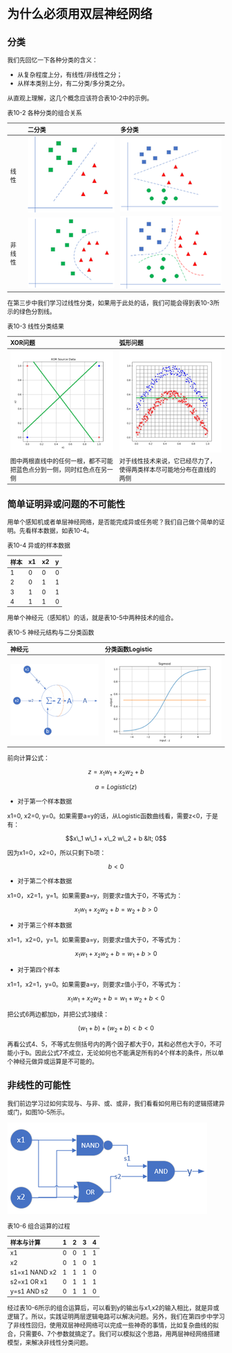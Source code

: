 # 为什么必须用双层神经网络

## 分类

我们先回忆一下各种分类的含义：

* 从复杂程度上分，有线性/非线性之分；
* 从样本类别上分，有二分类/多分类之分。

从直观上理解，这几个概念应该符合表10-2中的示例。

表10-2 各种分类的组合关系

|  | 二分类 | 多分类 |
| :--- | :--- | :--- |
| 线性 | ![](../.gitbook/assets/image%20%28208%29.png)  | ![](../.gitbook/assets/image%20%28197%29.png)  |
| 非线性 | ![](../.gitbook/assets/image%20%28247%29.png)  | ![](../.gitbook/assets/image%20%28203%29.png)  |

在第三步中我们学习过线性分类，如果用于此处的话，我们可能会得到表10-3所示的绿色分割线。

表10-3 线性分类结果

| XOR问题 | 弧形问题 |
| :--- | :--- |
| ![](../.gitbook/assets/image%20%28254%29.png)  | ![](../.gitbook/assets/image%20%28207%29.png)  |
| 图中两根直线中的任何一根，都不可能把蓝色点分到一侧，同时红色点在另一侧 | 对于线性技术来说，它已经尽力了，使得两类样本尽可能地分布在直线的两侧 |

## 简单证明异或问题的不可能性

用单个感知机或者单层神经网络，是否能完成异或任务呢？我们自己做个简单的证明。先看样本数据，如表10-4。

表10-4 异或的样本数据

| 样本 | x1 | x2 | y |
| :--- | :--- | :--- | :--- |
| 1 | 0 | 0 | 0 |
| 2 | 0 | 1 | 1 |
| 3 | 1 | 0 | 1 |
| 4 | 1 | 1 | 0 |

用单个神经元（感知机）的话，就是表10-5中两种技术的组合。

表10-5 神经元结构与二分类函数

| 神经元 | 分类函数Logistic |
| :--- | :--- |
| ![](../.gitbook/assets/image%20%28249%29.png)  | ![](../.gitbook/assets/image%20%28201%29.png)  |

前向计算公式：

$$z = x_1 w_1 + x_2 w_2 + b \tag{1}$$

$$a = Logistic(z) \tag{2}$$

* 对于第一个样本数据

x1=0, x2=0, y=0。如果需要a=y的话，从Logistic函数曲线看，需要z&lt;0，于是有：

$$x\_1 w\_1 + x\_2 w\_2 + b &lt; 0$$

因为x1=0，x2=0，所以只剩下b项：

$$b <0 \tag{3}$$

* 对于第二个样本数据

x1=0，x2=1，y=1。如果需要a=y，则要求z值大于0，不等式为：

$$x_1w_1 + x_2w_2+b=w_2+b > 0 \tag{4}$$

* 对于第三个样本数据

x1=1，x2=0，y=1。如果需要a=y，则要求z值大于0，不等式为：

$$x_1w_1 + x_2w_2+b=w_1+b > 0 \tag{5}$$

* 对于第四个样本

x1=1，x2=1，y=0。如果需要a=y，则要求z值小于0，不等式为：

$$x_1w_1 + x_2w_2+b=w_1 + w_2+b < 0 \tag{6}$$

把公式6两边都加b，并把公式3接续：

$$(w_1 + b) + (w_2 + b) < b < 0 \tag{7}$$

再看公式4、5，不等式左侧括号内的两个因子都大于0，其和必然也大于0，不可能小于b。因此公式7不成立，无论如何也不能满足所有的4个样本的条件，所以单个神经元做异或运算是不可能的。

## 非线性的可能性

我们前边学习过如何实现与、与非、或、或非，我们看看如何用已有的逻辑搭建异或门，如图10-5所示。

![&#x56FE;10-5 &#x7528;&#x57FA;&#x672C;&#x903B;&#x8F91;&#x5355;&#x5143;&#x642D;&#x5EFA;&#x5F02;&#x6216;&#x8FD0;&#x7B97;&#x5355;&#x5143;](../.gitbook/assets/image%20%28204%29.png)

表10-6 组合运算的过程

| 样本与计算 | 1 | 2 | 3 | 4 |
| :--- | :--- | :--- | :--- | :--- |
| x1 | 0 | 0 | 1 | 1 |
| x2 | 0 | 1 | 0 | 1 |
| s1=x1 NAND x2 | 1 | 1 | 1 | 0 |
| s2=x1 OR x1 | 0 | 1 | 1 | 1 |
| y=s1 AND s2 | 0 | 1 | 1 | 0 |

经过表10-6所示的组合运算后，可以看到y的输出与x1,x2的输入相比，就是异或逻辑了。所以，实践证明两层逻辑电路可以解决问题。另外，我们在第四步中学习了非线性回归，使用双层神经网络可以完成一些神奇的事情，比如复杂曲线的拟合，只需要6、7个参数就搞定了。我们可以模拟这个思路，用两层神经网络搭建模型，来解决非线性分类问题。

